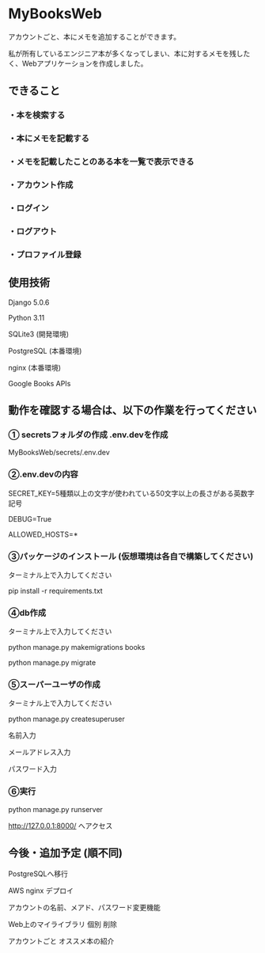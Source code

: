 # MyBooksWeb

アカウントごと、本にメモを追加することができます。

私が所有しているエンジニア本が多くなってしまい、本に対するメモを残したく、Webアプリケーションを作成しました。

## できること

### ・本を検索する

### ・本にメモを記載する

### ・メモを記載したことのある本を一覧で表示できる

### ・アカウント作成

### ・ログイン

### ・ログアウト

### ・プロファイル登録




## 使用技術

Django 5.0.6

Python 3.11

SQLite3 (開発環境)

PostgreSQL (本番環境)

nginx (本番環境)

Google Books APIs

## 動作を確認する場合は、以下の作業を行ってください


### ① secretsフォルダの作成 .env.devを作成

MyBooksWeb/secrets/.env.dev

### ②.env.devの内容

SECRET_KEY=5種類以上の文字が使われている50文字以上の長さがある英数字記号

DEBUG=True

ALLOWED_HOSTS=*

### ③パッケージのインストール (仮想環境は各自で構築してください)

ターミナル上で入力してください

pip install -r requirements.txt


### ④db作成

ターミナル上で入力してください



python manage.py makemigrations books

python manage.py migrate


### ⑤スーパーユーザの作成

ターミナル上で入力してください



python manage.py createsuperuser


名前入力

メールアドレス入力

パスワード入力

### ⑥実行


python manage.py runserver


http://127.0.0.1:8000/ へアクセス




## 今後・追加予定 (順不同)

PostgreSQLへ移行

AWS nginx デプロイ

アカウントの名前、メアド、パスワード変更機能

Web上のマイライブラリ 個別 削除

アカウントごと オススメ本の紹介

